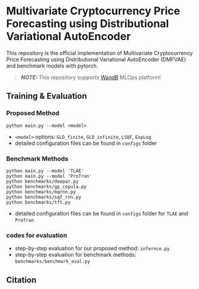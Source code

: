 # Multivariate Cryptocurrency Price Forecasting using Distributional Variational AutoEncoder

This repository is the official implementation of Multivariate Cryptocurrency Price Forecasting using Distributional Variational AutoEncoder (DMFVAE) and benchmark models with pytorch. 

> **_NOTE:_** This repository supports [WandB](https://wandb.ai/site) MLOps platform!

## Training & Evaluation 

### Proposed Method
```
python main.py --model <model>
```   
- `<model>` options: `GLD_finite`, `GLD_infinite`, `LSQF`, `ExpLog`
- detailed configuration files can be found in `configs` folder

### Benchmark Methods
```
python main.py --model 'TLAE'
python main.py --model 'ProTran'
python benchmarks/deepar.py 
python benchmarks/gp_copula.py 
python benchmarks/mqrnn.py 
python benchmarks/sqf_rnn.py 
python benchmarks/tft.py 
```
- detailed configuration files can be found in `configs` folder for `TLAE` and `ProTran`

### codes for evaluation
- step-by-step evaluation for our proposed method: `infernce.py`
- step-by-step evaluation for benchmark methods: `benchmarks/benchmark_eval.py`   

## Citation
